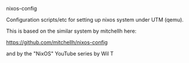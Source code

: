 nixos-config

Configuration scripts/etc for setting up nixos system under UTM (qemu).

This is based on the similar system by mitchellh here:

https://github.com/mitchellh/nixos-config

and by the "NixOS" YouTube series by Wil T

